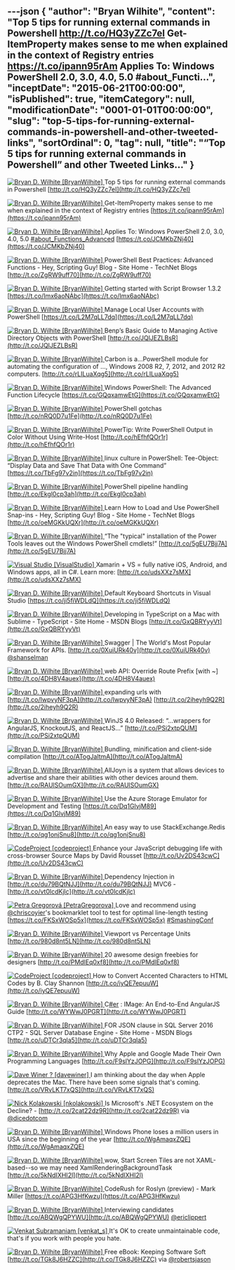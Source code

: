 ---json
{
  "author": "Bryan Wilhite",
  "content": "Top 5 tips for running external commands in Powershell http://t.co/HQ3yZZc7eI   Get-ItemProperty makes sense to me when explained in the context of Registry entries https://t.co/ipann95rAm   Applies To: Windows PowerShell 2.0, 3.0, 4.0, 5.0 #about_Functi...",
  "inceptDate": "2015-06-21T00:00:00",
  "isPublished": true,
  "itemCategory": null,
  "modificationDate": "0001-01-01T00:00:00",
  "slug": "top-5-tips-for-running-external-commands-in-powershell-and-other-tweeted-links",
  "sortOrdinal": 0,
  "tag": null,
  "title": "“Top 5 tips for running external commands in Powershell” and other Tweeted Links…"
}
---

[<img alt="Bryan D. Wilhite [BryanWilhite]" src="https://songhay.blob.core.windows.net/shared-social-twitter/BryanWilhite.jpeg"> ](http://t.co/UNdqV0Z1zz "Bryan D. Wilhite [BryanWilhite]") Top 5 tips for running external commands in Powershell [http://t.co/HQ3yZZc7eI](http://t.co/HQ3yZZc7eI)

[<img alt="Bryan D. Wilhite [BryanWilhite]" src="https://songhay.blob.core.windows.net/shared-social-twitter/BryanWilhite.jpeg"> ](http://t.co/UNdqV0Z1zz "Bryan D. Wilhite [BryanWilhite]") Get-ItemProperty makes sense to me when explained in the context of Registry entries [https://t.co/ipann95rAm](https://t.co/ipann95rAm)

[<img alt="Bryan D. Wilhite [BryanWilhite]" src="https://songhay.blob.core.windows.net/shared-social-twitter/BryanWilhite.jpeg"> ](http://t.co/UNdqV0Z1zz "Bryan D. Wilhite [BryanWilhite]") Applies To: Windows PowerShell 2.0, 3.0, 4.0, 5.0 [#about_Functions_Advanced](http://search.twitter.com/search?q=%23about_Functions_Advanced) [https://t.co/JCMKbZNj40](https://t.co/JCMKbZNj40)

[<img alt="Bryan D. Wilhite [BryanWilhite]" src="https://songhay.blob.core.windows.net/shared-social-twitter/BryanWilhite.jpeg"> ](http://t.co/UNdqV0Z1zz "Bryan D. Wilhite [BryanWilhite]") PowerShell Best Practices: Advanced Functions - Hey, Scripting Guy! Blog - Site Home - TechNet Blogs [http://t.co/ZgRW9uff70](http://t.co/ZgRW9uff70)

[<img alt="Bryan D. Wilhite [BryanWilhite]" src="https://songhay.blob.core.windows.net/shared-social-twitter/BryanWilhite.jpeg"> ](http://t.co/UNdqV0Z1zz "Bryan D. Wilhite [BryanWilhite]") Getting started with Script Browser 1.3.2 [https://t.co/Imx6aoNAbc](https://t.co/Imx6aoNAbc)

[<img alt="Bryan D. Wilhite [BryanWilhite]" src="https://songhay.blob.core.windows.net/shared-social-twitter/BryanWilhite.jpeg"> ](http://t.co/UNdqV0Z1zz "Bryan D. Wilhite [BryanWilhite]") Manage Local User Accounts with PowerShell [https://t.co/L2M7qLL7dq](https://t.co/L2M7qLL7dq)

[<img alt="Bryan D. Wilhite [BryanWilhite]" src="https://songhay.blob.core.windows.net/shared-social-twitter/BryanWilhite.jpeg"> ](http://t.co/UNdqV0Z1zz "Bryan D. Wilhite [BryanWilhite]") Benp’s Basic Guide to Managing Active Directory Objects with PowerShell [http://t.co/JQlJEZLBsR](http://t.co/JQlJEZLBsR)

[<img alt="Bryan D. Wilhite [BryanWilhite]" src="https://songhay.blob.core.windows.net/shared-social-twitter/BryanWilhite.jpeg"> ](http://t.co/UNdqV0Z1zz "Bryan D. Wilhite [BryanWilhite]") Carbon is a…PowerShell module for automating the configuration of …, Windows 2008 R2, 7, 2012, and 2012 R2 computers. [http://t.co/rLILuaXqg5](http://t.co/rLILuaXqg5)

[<img alt="Bryan D. Wilhite [BryanWilhite]" src="https://songhay.blob.core.windows.net/shared-social-twitter/BryanWilhite.jpeg"> ](http://t.co/UNdqV0Z1zz "Bryan D. Wilhite [BryanWilhite]") Windows PowerShell: The Advanced Function Lifecycle [https://t.co/GQqxamwEtG](https://t.co/GQqxamwEtG)

[<img alt="Bryan D. Wilhite [BryanWilhite]" src="https://songhay.blob.core.windows.net/shared-social-twitter/BryanWilhite.jpeg"> ](http://t.co/UNdqV0Z1zz "Bryan D. Wilhite [BryanWilhite]") PowerShell gotchas [http://t.co/nRQ0D7u1Fe](http://t.co/nRQ0D7u1Fe)

[<img alt="Bryan D. Wilhite [BryanWilhite]" src="https://songhay.blob.core.windows.net/shared-social-twitter/BryanWilhite.jpeg"> ](http://t.co/UNdqV0Z1zz "Bryan D. Wilhite [BryanWilhite]") PowerTip: Write PowerShell Output in Color Without Using Write-Host [http://t.co/hEfhfQOr1r](http://t.co/hEfhfQOr1r)

[<img alt="Bryan D. Wilhite [BryanWilhite]" src="https://songhay.blob.core.windows.net/shared-social-twitter/BryanWilhite.jpeg"> ](http://t.co/UNdqV0Z1zz "Bryan D. Wilhite [BryanWilhite]") linux culture in PowerShell: Tee-Object: “Display Data and Save That Data with One Command” [https://t.co/TbFg97v2in](https://t.co/TbFg97v2in)

[<img alt="Bryan D. Wilhite [BryanWilhite]" src="https://songhay.blob.core.windows.net/shared-social-twitter/BryanWilhite.jpeg"> ](http://t.co/UNdqV0Z1zz "Bryan D. Wilhite [BryanWilhite]") PowerShell pipeline handling [http://t.co/Ekgl0cp3ah](http://t.co/Ekgl0cp3ah)

[<img alt="Bryan D. Wilhite [BryanWilhite]" src="https://songhay.blob.core.windows.net/shared-social-twitter/BryanWilhite.jpeg"> ](http://t.co/UNdqV0Z1zz "Bryan D. Wilhite [BryanWilhite]") Learn How to Load and Use PowerShell Snap-ins - Hey, Scripting Guy! Blog - Site Home - TechNet Blogs [http://t.co/oeMGKkUQXr](http://t.co/oeMGKkUQXr)

[<img alt="Bryan D. Wilhite [BryanWilhite]" src="https://songhay.blob.core.windows.net/shared-social-twitter/BryanWilhite.jpeg"> ](http://t.co/UNdqV0Z1zz "Bryan D. Wilhite [BryanWilhite]") “The "typical" installation of the Power Tools leaves out the Windows PowerShell cmdlets!” [http://t.co/5gEU7Bjj7A](http://t.co/5gEU7Bjj7A)

[<img alt="Visual Studio [VisualStudio]" src="https://songhay.blob.core.windows.net/shared-social-twitter/VisualStudio.png"> ](http://t.co/OqnL9IGcUY "Visual Studio [VisualStudio]") Xamarin + VS = fully native iOS, Android, and Windows apps, all in C#. Learn more: [http://t.co/udsXXz7sMX](http://t.co/udsXXz7sMX)

[<img alt="Bryan D. Wilhite [BryanWilhite]" src="https://songhay.blob.core.windows.net/shared-social-twitter/BryanWilhite.jpeg"> ](http://t.co/UNdqV0Z1zz "Bryan D. Wilhite [BryanWilhite]") Default Keyboard Shortcuts in Visual Studio [https://t.co/ji5fiWDLdQ](https://t.co/ji5fiWDLdQ)

[<img alt="Bryan D. Wilhite [BryanWilhite]" src="https://songhay.blob.core.windows.net/shared-social-twitter/BryanWilhite.jpeg"> ](http://t.co/UNdqV0Z1zz "Bryan D. Wilhite [BryanWilhite]") Developing in TypeScript on a Mac with Sublime - TypeScript - Site Home - MSDN Blogs [http://t.co/GxQBRYyyVt](http://t.co/GxQBRYyyVt)

[<img alt="Bryan D. Wilhite [BryanWilhite]" src="https://songhay.blob.core.windows.net/shared-social-twitter/BryanWilhite.jpeg"> ](http://t.co/UNdqV0Z1zz "Bryan D. Wilhite [BryanWilhite]") Swagger | The World's Most Popular Framework for APIs. [http://t.co/0XuiURk40v](http://t.co/0XuiURk40v) [@shanselman](http://twitter.com/shanselman)

[<img alt="Bryan D. Wilhite [BryanWilhite]" src="https://songhay.blob.core.windows.net/shared-social-twitter/BryanWilhite.jpeg"> ](http://t.co/UNdqV0Z1zz "Bryan D. Wilhite [BryanWilhite]") web API: Override Route Prefix [with ~] [http://t.co/4DH8V4auex](http://t.co/4DH8V4auex)

[<img alt="Bryan D. Wilhite [BryanWilhite]" src="https://songhay.blob.core.windows.net/shared-social-twitter/BryanWilhite.jpeg"> ](http://t.co/UNdqV0Z1zz "Bryan D. Wilhite [BryanWilhite]") expanding urls with [http://t.co/IwpvyNF3pA](http://t.co/IwpvyNF3pA) [http://t.co/2iheyh9Q2R](http://t.co/2iheyh9Q2R)

[<img alt="Bryan D. Wilhite [BryanWilhite]" src="https://songhay.blob.core.windows.net/shared-social-twitter/BryanWilhite.jpeg"> ](http://t.co/UNdqV0Z1zz "Bryan D. Wilhite [BryanWilhite]") WinJS 4.0 Released: “…wrappers for AngularJS, KnockoutJS, and ReactJS…” [http://t.co/PSi2xtpQUM](http://t.co/PSi2xtpQUM)

[<img alt="Bryan D. Wilhite [BryanWilhite]" src="https://songhay.blob.core.windows.net/shared-social-twitter/BryanWilhite.jpeg"> ](http://t.co/UNdqV0Z1zz "Bryan D. Wilhite [BryanWilhite]") Bundling, minification and client-side compilation [http://t.co/ATogJaltmA](http://t.co/ATogJaltmA)

[<img alt="Bryan D. Wilhite [BryanWilhite]" src="https://songhay.blob.core.windows.net/shared-social-twitter/BryanWilhite.jpeg"> ](http://t.co/UNdqV0Z1zz "Bryan D. Wilhite [BryanWilhite]") AllJoyn is a system that allows devices to advertise and share their abilities with other devices around them. [http://t.co/RAUlSOumGX](http://t.co/RAUlSOumGX)

[<img alt="Bryan D. Wilhite [BryanWilhite]" src="https://songhay.blob.core.windows.net/shared-social-twitter/BryanWilhite.jpeg"> ](http://t.co/UNdqV0Z1zz "Bryan D. Wilhite [BryanWilhite]") Use the Azure Storage Emulator for Development and Testing [https://t.co/Dq1GlvjM89](https://t.co/Dq1GlvjM89)

[<img alt="Bryan D. Wilhite [BryanWilhite]" src="https://songhay.blob.core.windows.net/shared-social-twitter/BryanWilhite.jpeg"> ](http://t.co/UNdqV0Z1zz "Bryan D. Wilhite [BryanWilhite]") An easy way to use StackExchange.Redis [http://t.co/qg1onjSnu8](http://t.co/qg1onjSnu8)

[<img alt="CodeProject [codeproject]" src="https://songhay.blob.core.windows.net/shared-social-twitter/codeproject.png"> ](http://t.co/4uZjbAWyZS "CodeProject [codeproject]") Enhance your JavaScript debugging life with cross-browser Source Maps by David Rousset [http://t.co/Uv2DS43cwC](http://t.co/Uv2DS43cwC)

[<img alt="Bryan D. Wilhite [BryanWilhite]" src="https://songhay.blob.core.windows.net/shared-social-twitter/BryanWilhite.jpeg"> ](http://t.co/UNdqV0Z1zz "Bryan D. Wilhite [BryanWilhite]") Dependency Injection in [http://t.co/du79BQtNJJ](http://t.co/du79BQtNJJ) MVC6 - [http://t.co/vt0lcdKjlc](http://t.co/vt0lcdKjlc)

[<img alt="Petra Gregorová [PetraGregorova]" src="https://songhay.blob.core.windows.net/shared-social-twitter/PetraGregorova.jpg"> ](http://t.co/3wEOIQ4dgr "Petra Gregorová [PetraGregorova]") Love and recommend using [@chriscoyier](http://twitter.com/chriscoyier)'s bookmarklet tool to test for optimal line-length testing [https://t.co/FKSxWOSp5x](https://t.co/FKSxWOSp5x) [#SmashingConf](http://search.twitter.com/search?q=%23SmashingConf)

[<img alt="Bryan D. Wilhite [BryanWilhite]" src="https://songhay.blob.core.windows.net/shared-social-twitter/BryanWilhite.jpeg"> ](http://t.co/UNdqV0Z1zz "Bryan D. Wilhite [BryanWilhite]") Viewport vs Percentage Units [http://t.co/980d8nt5LN](http://t.co/980d8nt5LN)

[<img alt="Bryan D. Wilhite [BryanWilhite]" src="https://songhay.blob.core.windows.net/shared-social-twitter/BryanWilhite.jpeg"> ](http://t.co/UNdqV0Z1zz "Bryan D. Wilhite [BryanWilhite]") 20 awesome design freebies for designers [http://t.co/PMdlEq0xf8](http://t.co/PMdlEq0xf8)

[<img alt="CodeProject [codeproject]" src="https://songhay.blob.core.windows.net/shared-social-twitter/codeproject.png"> ](http://t.co/4uZjbAWyZS "CodeProject [codeproject]") How to Convert Accented Characters to HTML Codes by B. Clay Shannon [http://t.co/iyQE7epuuW](http://t.co/iyQE7epuuW)

[<img alt="Bryan D. Wilhite [BryanWilhite]" src="https://songhay.blob.core.windows.net/shared-social-twitter/BryanWilhite.jpeg"> ](http://t.co/UNdqV0Z1zz "Bryan D. Wilhite [BryanWilhite]") C[#er](http://search.twitter.com/search?q=%23er) : IMage: An End-to-End AngularJS Guide [http://t.co/WYWwJ0PGRT](http://t.co/WYWwJ0PGRT)

[<img alt="Bryan D. Wilhite [BryanWilhite]" src="https://songhay.blob.core.windows.net/shared-social-twitter/BryanWilhite.jpeg"> ](http://t.co/UNdqV0Z1zz "Bryan D. Wilhite [BryanWilhite]") FOR JSON clause in SQL Server 2016 CTP2 - SQL Server Database Engine - Site Home - MSDN Blogs [http://t.co/uDTCr3qla5](http://t.co/uDTCr3qla5)

[<img alt="Bryan D. Wilhite [BryanWilhite]" src="https://songhay.blob.core.windows.net/shared-social-twitter/BryanWilhite.jpeg"> ](http://t.co/UNdqV0Z1zz "Bryan D. Wilhite [BryanWilhite]") Why Apple and Google Made Their Own Programming Languages [http://t.co/F9slYzJOPG](http://t.co/F9slYzJOPG)

[<img alt="Dave Winer ? [davewiner]" src="https://songhay.blob.core.windows.net/shared-social-twitter/davewiner.jpeg"> ](http://t.co/fuxogiHMsn "Dave Winer ? [davewiner]") I am thinking about the day when Apple deprecates the Mac. There have been some signals that's coming. [http://t.co/VRvLKT7xQS](http://t.co/VRvLKT7xQS)

[<img alt="Nick Kolakowski [nkolakowski]" src="https://songhay.blob.core.windows.net/shared-social-twitter/nkolakowski.jpg"> ](http://t.co/mcAVuIQfR9 "Nick Kolakowski [nkolakowski]") Is Microsoft's .NET Ecosystem on the Decline? - [http://t.co/2cat22dz9R](http://t.co/2cat22dz9R) via [@dicedotcom](http://twitter.com/dicedotcom)

[<img alt="Bryan D. Wilhite [BryanWilhite]" src="https://songhay.blob.core.windows.net/shared-social-twitter/BryanWilhite.jpeg"> ](http://t.co/UNdqV0Z1zz "Bryan D. Wilhite [BryanWilhite]") Windows Phone loses a million users in USA since the beginning of the year [http://t.co/WgAmaqxZQE](http://t.co/WgAmaqxZQE)

[<img alt="Bryan D. Wilhite [BryanWilhite]" src="https://songhay.blob.core.windows.net/shared-social-twitter/BryanWilhite.jpeg"> ](http://t.co/UNdqV0Z1zz "Bryan D. Wilhite [BryanWilhite]") wow, Start Screen Tiles are not XAML-based--so we may need XamlRenderingBackgroundTask [http://t.co/5kNdIXHI2l](http://t.co/5kNdIXHI2l)

[<img alt="Bryan D. Wilhite [BryanWilhite]" src="https://songhay.blob.core.windows.net/shared-social-twitter/BryanWilhite.jpeg"> ](http://t.co/UNdqV0Z1zz "Bryan D. Wilhite [BryanWilhite]") CodeRush for Roslyn (preview) - Mark Miller [https://t.co/APG3HfKwzu](https://t.co/APG3HfKwzu)

[<img alt="Bryan D. Wilhite [BryanWilhite]" src="https://songhay.blob.core.windows.net/shared-social-twitter/BryanWilhite.jpeg"> ](http://t.co/UNdqV0Z1zz "Bryan D. Wilhite [BryanWilhite]") Interviewing candidates [http://t.co/ABQWgQPYWU](http://t.co/ABQWgQPYWU) [@ericlippert](http://twitter.com/ericlippert)

[<img alt="Venkat Subramaniam [venkat_s]" src="https://songhay.blob.core.windows.net/shared-social-twitter/venkat_s.jpg"> ](http://t.co/ggeq75dcRb "Venkat Subramaniam [venkat_s]") It's OK to create unmaintainable code, that's if you work with people you hate.

[<img alt="Bryan D. Wilhite [BryanWilhite]" src="https://songhay.blob.core.windows.net/shared-social-twitter/BryanWilhite.jpeg"> ](http://t.co/UNdqV0Z1zz "Bryan D. Wilhite [BryanWilhite]") Free eBook: Keeping Software Soft [http://t.co/TGk8J6HZZC](http://t.co/TGk8J6HZZC) via [@robertsjason](http://twitter.com/robertsjason)
